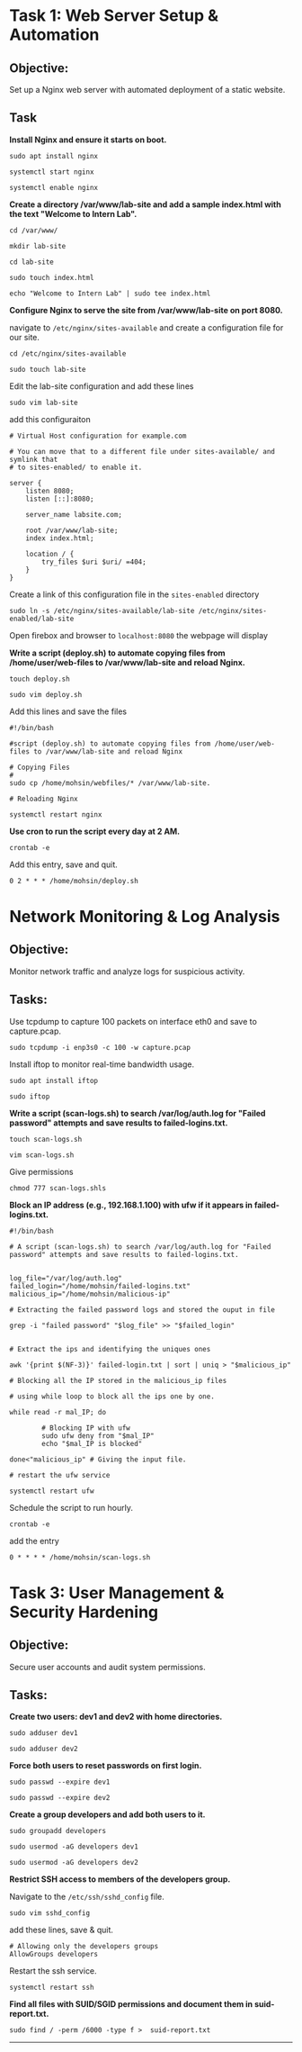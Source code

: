 
# Task 1: Web Server Setup & Automation  

## Objective:

Set up a Nginx web server with automated deployment of a static website.

## Task

**Install Nginx and ensure it starts on boot.**

```
sudo apt install nginx
```

```
systemctl start nginx
```

```
systemctl enable nginx
```

**Create a directory /var/www/lab-site and add a sample index.html with the text "Welcome to Intern Lab".**

```
cd /var/www/
```

```
mkdir lab-site
```

```
cd lab-site
```

```
sudo touch index.html
```

```
echo "Welcome to Intern Lab" | sudo tee index.html
``` 

**Configure Nginx to serve the site from /var/www/lab-site on port 8080.**

navigate to `/etc/nginx/sites-available` and create a configuration file for our site.

```
cd /etc/nginx/sites-available
```

```
sudo touch lab-site
```

Edit the lab-site configuration and add these lines

```
sudo vim lab-site
```

add this configuraiton

```
# Virtual Host configuration for example.com

# You can move that to a different file under sites-available/ and symlink that
# to sites-enabled/ to enable it.

server {
	listen 8080;
	listen [::]:8080;

	server_name labsite.com;

	root /var/www/lab-site;
	index index.html;

	location / {
		try_files $uri $uri/ =404;
	}
}
```

Create a link of this configuration file in the `sites-enabled` directory

```
sudo ln -s /etc/nginx/sites-available/lab-site /etc/nginx/sites-enabled/lab-site
```

Open firebox and browser to `localhost:8080` the webpage will display

**Write a script (deploy.sh) to automate copying files from /home/user/web-files to /var/www/lab-site and reload Nginx.**

```
touch deploy.sh
```

```
sudo vim deploy.sh
```

Add this lines and save the files

```
#!/bin/bash

#script (deploy.sh) to automate copying files from /home/user/web-files to /var/www/lab-site and reload Nginx

# Copying Files
#
sudo cp /home/mohsin/webfiles/* /var/www/lab-site.

# Reloading Nginx

systemctl restart nginx

```

**Use cron to run the script every day at 2 AM.**

```
crontab -e
```

Add this entry, save and quit.

```
0 2 * * * /home/mohsin/deploy.sh
```

# Network Monitoring & Log Analysis 

## Objective: 

Monitor network traffic and analyze logs for suspicious activity.  

## Tasks:

Use tcpdump to capture 100 packets on interface eth0 and save to capture.pcap.

```
sudo tcpdump -i enp3s0 -c 100 -w capture.pcap
```

Install iftop to monitor real-time bandwidth usage.

```
sudo apt install iftop
```

```
sudo iftop
```


**Write a script (scan-logs.sh) to search /var/log/auth.log for "Failed password" attempts and save results to failed-logins.txt.**

```
touch scan-logs.sh
```

```
vim scan-logs.sh
```

Give permissions

```
chmod 777 scan-logs.shls
```

**Block an IP address (e.g., 192.168.1.100) with ufw if it appears in failed-logins.txt.**

```
#!/bin/bash

# A script (scan-logs.sh) to search /var/log/auth.log for "Failed password" attempts and save results to failed-logins.txt.


log_file="/var/log/auth.log"
failed_login="/home/mohsin/failed-logins.txt"
malicious_ip="/home/mohsin/malicious-ip"

# Extracting the failed password logs and stored the ouput in file

grep -i "failed password" "$log_file" >> "$failed_login"


# Extract the ips and identifying the uniques ones

awk '{print $(NF-3)}' failed-login.txt | sort | uniq > "$malicious_ip"

# Blocking all the IP stored in the malicious_ip files

# using while loop to block all the ips one by one.

while read -r mal_IP; do

        # Blocking IP with ufw 
        sudo ufw deny from "$mal_IP"
        echo "$mal_IP is blocked"

done<"malicious_ip" # Giving the input file.

# restart the ufw service

systemctl restart ufw

```

Schedule the script to run hourly.

```
crontab -e
```

add the entry

```
0 * * * * /home/mohsin/scan-logs.sh
```

# Task 3: User Management & Security Hardening 

## Objective:

Secure user accounts and audit system permissions.  

## Tasks: 

**Create two users: dev1 and dev2 with home directories.**

```
sudo adduser dev1
```

```
sudo adduser dev2
```


**Force both users to reset passwords on first login.**

```
sudo passwd --expire dev1
```

```
sudo passwd --expire dev2
```

**Create a group developers and add both users to it.**

```
sudo groupadd developers
```

```
sudo usermod -aG developers dev1
```

```
sudo usermod -aG developers dev2
```

**Restrict SSH access to members of the developers group.**

Navigate to the `/etc/ssh/sshd_config` file.

```
sudo vim sshd_config
```

add these lines, save & quit.

```
# Allowing only the developers groups
AllowGroups developers
```

Restart the ssh service.

```
systemctl restart ssh
```

**Find all files with SUID/SGID permissions and document them in suid-report.txt.**

```
sudo find / -perm /6000 -type f >  suid-report.txt
```


**************************
